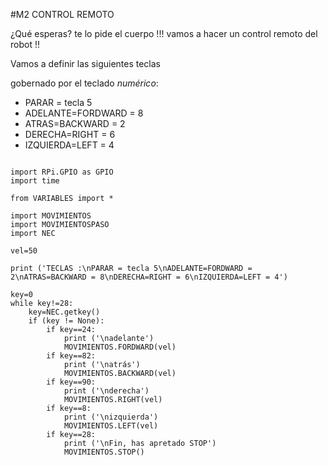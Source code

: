 #M2 CONTROL REMOTO

¿Qué esperas? te lo pide el cuerpo !!! vamos a hacer un control remoto del robot !!

Vamos a definir las siguientes teclas

gobernado por el teclado *numérico*:

* PARAR = tecla 5
* ADELANTE=FORDWARD = 8
* ATRAS=BACKWARD = 2
* DERECHA=RIGHT = 6
* IZQUIERDA=LEFT = 4



```cpp+lineNumbers:true

import RPi.GPIO as GPIO
import time

from VARIABLES import *

import MOVIMIENTOS
import MOVIMIENTOSPASO
import NEC

vel=50

print ('TECLAS :\nPARAR = tecla 5\nADELANTE=FORDWARD = 2\nATRAS=BACKWARD = 8\nDERECHA=RIGHT = 6\nIZQUIERDA=LEFT = 4')

key=0
while key!=28:
    key=NEC.getkey()
    if (key != None):
        if key==24:
            print ('\nadelante')
            MOVIMIENTOS.FORDWARD(vel)
        if key==82:
            print ('\natrás')
            MOVIMIENTOS.BACKWARD(vel)
        if key==90:
            print ('\nderecha')
            MOVIMIENTOS.RIGHT(vel)
        if key==8:
            print ('\nizquierda')
            MOVIMIENTOS.LEFT(vel)
        if key==28:
            print ('\nFin, has apretado STOP')
            MOVIMIENTOS.STOP()
    
        

```